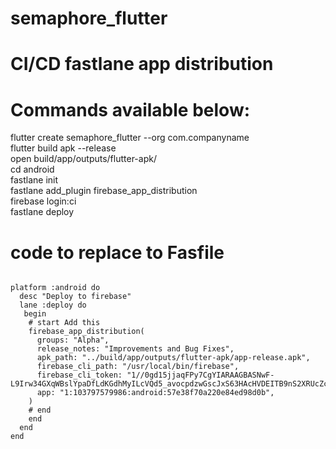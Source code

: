 # semaphore_flutter

# CI/CD fastlane app distribution
# Commands available below:
flutter create semaphore_flutter --org com.companyname <br/>
flutter build apk --release <br/>
open build/app/outputs/flutter-apk/ <br/>
cd android <br/>
fastlane init <br/>
fastlane add_plugin firebase_app_distribution <br/>
firebase login:ci <br/>
fastlane deploy

# code to replace to Fasfile
```default_platform(:android)

platform :android do
  desc "Deploy to firebase"
  lane :deploy do
   begin
    # start Add this
    firebase_app_distribution(
      groups: "Alpha",
      release_notes: "Improvements and Bug Fixes",
      apk_path: "../build/app/outputs/flutter-apk/app-release.apk",
      firebase_cli_path: "/usr/local/bin/firebase",
      firebase_cli_token: "1//0gd15jjaqFPy7CgYIARAAGBASNwF-L9Irw34GXqWBslYpaDfLdKGdhMyILcVQd5_avocpdzwGscJxS63HAcHVDEITB9nS2XRUcZc",
      app: "1:103797579986:android:57e38f70a220e84ed98d0b",
    )
    # end
    end
  end
end
```
